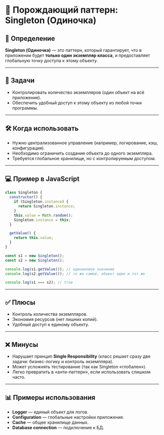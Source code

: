 # 🔑 Порождающий паттерн: Singleton (Одиночка)

## 📌 Определение
**Singleton (Одиночка)** — это паттерн, который гарантирует, что в приложении будет **только один экземпляр класса**, и предоставляет глобальную точку доступа к этому объекту.

---

## 🎯 Задачи
- Контролировать количество экземпляров (один объект на всё приложение).  
- Обеспечить удобный доступ к этому объекту из любой точки программы.  

---

## 🛠 Когда использовать
- Нужно централизованное управление (например, логирование, кэш, конфигурация).  
- Необходимо ограничить создание объекта до одного экземпляра.  
- Требуется глобальное хранилище, но с контролируемым доступом.  

---

## 💻 Пример в JavaScript

```js
class Singleton {
  constructor() {
    if (Singleton.instance) {
      return Singleton.instance;
    }
    this.value = Math.random();
    Singleton.instance = this;
  }

  getValue() {
    return this.value;
  }
}

const s1 = new Singleton();
const s2 = new Singleton();

console.log(s1.getValue()); // одинаковое значение
console.log(s2.getValue()); // то же самое, объект один и тот же

console.log(s1 === s2); // true
```

---

## ✅ Плюсы
- Контроль количества экземпляров.  
- Экономия ресурсов (нет лишних копий).  
- Удобный доступ к единому объекту.  

---

## ❌ Минусы
- Нарушает принцип **Single Responsibility** (класс решает сразу две задачи: бизнес-логику и контроль экземпляра).  
- Может усложнять тестирование (так как Singleton «глобален»).  
- Легко превратить в «анти-паттерн», если использовать слишком часто.  

---

## 📊 Примеры использования
- **Logger** — единый объект для логов.  
- **Configuration** — глобальные настройки приложения.  
- **Cache** — общее хранилище данных.  
- **Database connection** — подключение к БД.
